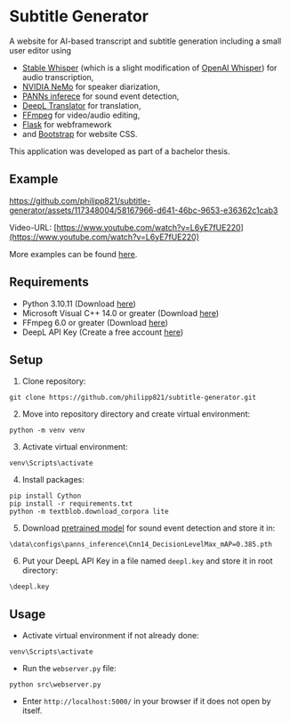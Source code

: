 # Subtitle Generator
A website for AI-based transcript and subtitle generation including a small user editor using
- [Stable Whisper](https://github.com/jianfch/stable-ts) (which is a slight modification of [OpenAI Whisper](https://github.com/openai/whisper)) for audio transcription,
- [NVIDIA NeMo](https://github.com/NVIDIA/NeMo) for speaker diarization,
- [PANNs inferece](https://github.com/qiuqiangkong/panns_inference) for sound event detection,
- [DeepL Translator](https://github.com/DeepLcom/deepl-python) for translation,
- [FFmpeg](https://ffmpeg.org/) for video/audio editing,
- [Flask](https://github.com/pallets/flask) for webframework
- and [Bootstrap](https://getbootstrap.com/) for website CSS.

This application was developed as part of a bachelor thesis.

## Example
https://github.com/philipp821/subtitle-generator/assets/117348004/58167966-d641-46bc-9653-e36362c1cab3

Video-URL: [https://www.youtube.com/watch?v=L6yE7fUE220](https://www.youtube.com/watch?v=L6yE7fUE220)

More examples can be found [here](/data/examples/examples.md).

## Requirements
- Python 3.10.11 (Download [here](https://www.python.org/downloads/release/python-31011/))
- Microsoft Visual C++ 14.0 or greater (Download [here](https://visualstudio.microsoft.com/visual-cpp-build-tools/))
- FFmpeg 6.0 or greater (Download [here](https://ffmpeg.org/download.html))
- DeepL API Key (Create a free account [here](https://www.deepl.com/pro-api?cta=header-pro-api))

## Setup
1. Clone repository:
```
git clone https://github.com/philipp821/subtitle-generator.git
```
2. Move into repository directory and create virtual environment:
```
python -m venv venv
```
3. Activate virtual environment:
```
venv\Scripts\activate
```
4. Install packages:
```
pip install Cython
pip install -r requirements.txt
python -m textblob.download_corpora lite
```
5. Download [pretrained model](https://zenodo.org/record/3987831/files/Cnn14_DecisionLevelMax_mAP%3D0.385.pth?download=1) for sound event detection and store it in:
```
\data\configs\panns_inference\Cnn14_DecisionLevelMax_mAP=0.385.pth
```
6. Put your DeepL API Key in a file named `deepl.key` and store it in root directory:
```
\deepl.key
```

## Usage
- Activate virtual environment if not already done:
```
venv\Scripts\activate
```
- Run the `webserver.py` file:
```
python src\webserver.py
```
- Enter `http://localhost:5000/` in your browser if it does not open by itself.
